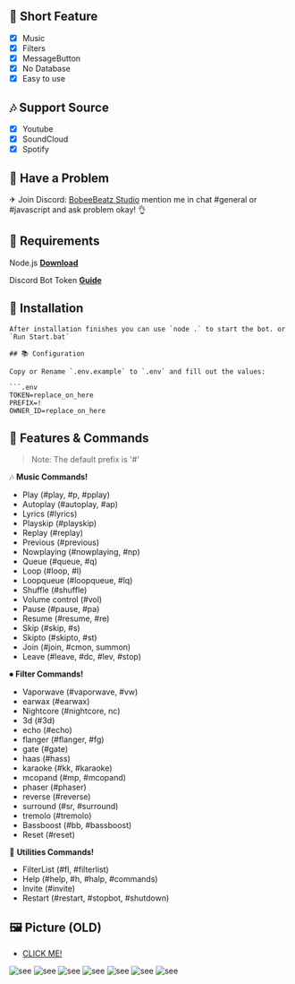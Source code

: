 ## 📑 Short Feature
- [x] Music
- [x] Filters
- [x] MessageButton
- [x] No Database
- [x] Easy to use

## 🎶 Support Source
- [x] Youtube
- [x] SoundCloud
- [x] Spotify

## 🚨 Have a Problem

✈ Join Discord:  [BobeeBeatz Studio](https://discord.gg/6ePN9bxXRx)
   mention me in chat #general or #javascript and ask problem okay! 👌

## 🛑 Requirements

Node.js **[Download](https://nodejs.org/dist/v17.0.1/node-v17.0.1-x64.msi)**

Discord Bot Token **[Guide](https://discordjs.guide/preparations/setting-up-a-bot-application.html#creating-your-bot)**

## 💌 Installation

```
After installation finishes you can use `node .` to start the bot. or `Run Start.bat`

## 📚 Configuration

Copy or Rename `.env.example` to `.env` and fill out the values:

```.env
TOKEN=replace_on_here
PREFIX=!
OWNER_ID=replace_on_here
```

## 📄 Features & Commands

> Note: The default prefix is '#'

🎶 **Music Commands!** 
- Play (#play, #p, #pplay)
- Autoplay (#autoplay, #ap)
- Lyrics (#lyrics)
- Playskip (#playskip)
- Replay (#replay)
- Previous (#previous)
- Nowplaying (#nowplaying, #np)
- Queue (#queue, #q)
- Loop (#loop, #l)
- Loopqueue (#loopqueue, #lq)
- Shuffle (#shuffle)
- Volume control (#vol)
- Pause (#pause, #pa)
- Resume (#resume, #re)
- Skip (#skip, #s)
- Skipto (#skipto, #st)
- Join (#join, #cmon, summon)
- Leave (#leave, #dc, #lev, #stop)

⏺ **Filter Commands!**
- Vaporwave (#vaporwave, #vw)
- earwax (#earwax)
- Nightcore (#nightcore, nc)
- 3d (#3d)
- echo (#echo)
- flanger (#flanger, #fg)
- gate (#gate)
- haas (#hass)
- karaoke (#kk, #karaoke)
- mcopand (#mp, #mcopand)
- phaser (#phaser)
- reverse (#reverse)
- surround (#sr, #surround)
- tremolo (#tremolo)
- Bassboost (#bb, #bassboost)
- Reset (#reset)

📑 **Utilities Commands!**
- FilterList (#fl, #filterlist)
- Help (#help, #h, #halp, #commands)
- Invite (#invite)
- Restart (#restart, #stopbot, #shutdown)

## 🖼 Picture (OLD)

- [CLICK ME!](https://imgur.com/a/zvP3NIi)

![see](https://i.imgur.com/03KM8sq.png)
![see](https://i.imgur.com/lr4whgX.png)
![see](https://i.imgur.com/Uv1JX4f.png)
![see](https://i.imgur.com/CqKhn2a.png)
![see](https://i.imgur.com/sbkZXnb.png)
![see](https://i.imgur.com/4GGIXyZ.png)
![see](https://i.imgur.com/poraMNP.png)